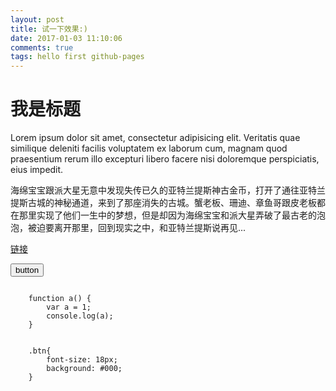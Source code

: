 ```yaml
---
layout: post
title: 试一下效果:)
date: 2017-01-03 11:10:06
comments: true
tags: hello first github-pages
---
```


我是标题
======

Lorem ipsum dolor sit amet, consectetur adipisicing elit. Veritatis quae similique deleniti facilis voluptatem ex laborum cum, magnam quod praesentium rerum illo excepturi libero facere nisi doloremque perspiciatis, eius impedit.

海绵宝宝跟派大星无意中发现失传已久的亚特兰提斯神古金币，打开了通往亚特兰提斯古城的神秘通道，来到了那座消失的古城。蟹老板、珊迪、章鱼哥跟皮老板都在那里实现了他们一生中的梦想，但是却因为海绵宝宝和派大星弄破了最古老的泡泡，被迫要离开那里，回到现实之中，和亚特兰提斯说再见...

<a href="">链接</a>

<button class="btn">button</button>

<pre><code class="js">
	function a() {
		var a = 1;
		console.log(a);
	}
</code></pre>

<pre><code class="css">
	.btn{
		font-size: 18px;
		background: #000;
	}
</code></pre>